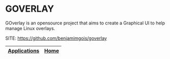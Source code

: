 # GOVERLAY

 GOverlay is an opensource project that aims to create a Graphical UI to help manage Linux overlays.

 SITE: https://github.com/benjamimgois/goverlay

 | [Applications](https://portable-linux-apps.github.io/apps.html) | [Home](https://portable-linux-apps.github.io)
 | --- | --- |
